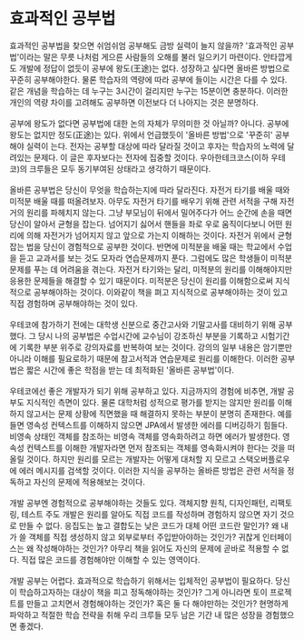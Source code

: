 # 효과적인 공부법
효과적인 공부법을 찾으면 쉬엄쉬엄 공부해도 금방 실력이 늘지 않을까?
'효과적인 공부법'이라는 말은 무릇 나처럼 게으른 사람들의 오해를 불러 일으키기 마련이다.
안타깝게도 개발에 정답이 없듯이 공부에 왕도(王途)는 없다.
성장하고 싶다면 올바른 방법으로 꾸준히 공부해야한다.
물론 학습자의 역량에 따라 공부에 들이는 시간은 다를 수 있다.
같은 개념을 학습하는 데 누구는 3시간이 걸리지만 누구는 15분이면 충분하다.
이러한 개인의 역량 차이를 고려해도 공부하면 이전보다 더 나아지는 것은 분명하다.
<br><br>
공부에 왕도가 없다면 공부법에 대한 논의 자체가 무의미한 것 아닐까?
아니다.
공부에 왕도는 없지만 정도(正途)는 있다.
위에서 언급했듯이 '올바른 방법'으로 '꾸준히' 공부해야 실력이 는다.
전자는 공부할 대상에 따라 달라질 것이고 후자는 학습자의 노력에 달려있는 문제다.
이 글은 후자보다는 전자에 집중할 것이다.
우아한테크코스(이하 우테코)의 크루들은 모두 동기부여된 상태라고 생각하기 때문이다.
<br><br>
올바른 공부법은 당신이 무엇을 학습하는지에 따라 달라진다.
자전거 타기를 배울 때와 미적분 배울 때를 떠올려보자.
아무도 자전거 타기를 배우기 위해 관련 서적을 구해 자전거의 원리를 파헤치지 않는다.
그냥 부모님이 뒤에서 밀어주다가 어느 순간에 손을 때면 당신이 알아서 균형을 잡는다.
넘어지기 싫어서 핸들을 좌로 우로 움직이다보니 어떤 원리에 의해 자전거가 넘어지지 않고 앞으로 가는지 이해하는 것이다.
자전거 위에서 균형잡는 법을 당신이 경험적으로 공부한 것이다.
반면에 미적분을 배울 때는 학교에서 수업을 듣고 교과서를 보는 것도 모자라 연습문제까지 푼다.
그럼에도 많은 학생들이 미적분 문제를 푸는 데 어려움을 겪는다.
자전거 타기와는 달리, 미적분의 원리를 이해해야지만 응용한 문제들을 해결할 수 있기 때문이다.
미적분은 당신이 원리를 이해함으로써 지식적으로 공부해야하는 것이다.
이와같이 책을 펴고 지식적으로 공부해야하는 것이 있고 직접 경험하며 공부해야하는 것이 있다.
<br><br>
우테코에 참가하기 전에는 대학생 신분으로 중간고사와 기말고사를 대비하기 위해 공부했다.
그 당시 나의 공부법은 수업시간에 교수님이 강조하신 부분을 기록하고 시험기간에 기록한 부분 위주로 강의자료를 반복하여 보는 것이다.
강의의 일부 내용은 암기뿐만아니라 이해를 필요로하기 때문에 참고서적과 연습문제로 원리를 이해한다.
이러한 공부법은 짧은 시간에 좋은 학점을 받는 데 최적화된 '올바른 공부법'이다.
<br><br>
우테코에선 좋은 개발자가 되기 위해 공부하고 있다. 
지금까지의 경험에 비추면, 개발 공부도 지식적인 측면이 있다.
물론 대학처럼 성적으로 평가를 받지는 않지만 원리를 이해하지 않고서는 문제 상황에 직면했을 때 해결하지 못하는 부분이 분명히 존재한다.
예를 들면 영속성 컨텍스트를 이해하지 않으면 JPA에서 발생한 에러를 디버깅하기 힘들다.
비영속 상태인 객체를 참조하는 비영속 객체를 영속화하려고 하면 에러가 발생한다. 
영속성 컨텍스트를 이해한 개발자라면 먼저 참조되는 객체를 영속화시켜야 한다는 것을 떠올릴 것이다. 
하지만 원리를 모르는 개발자는 어떻게 대처할 지 모르고 스택오버플로우에 에러 메시지를 검색할 것이다.
이러한 지식을 공부하는 올바른 방법은 관련 서적을 정독하고 자신의 문제에 적용해보는 것이다.
<br><br>
개발 공부엔 경험적으로 공부해야하는 것들도 있다. 
객체지향 원칙, 디자인패턴, 리팩토링, 테스트 주도 개발은 원리를 알아도 직접 코드를 작성하며 경험하지 않으면 자기 것으로 만들 수 없다. 
응집도는 높고 결합도는 낮은 코드가 대체 어떤 코드란 말인가? 
왜 내가 쓸 객체를 직접 생성하지 않고 외부로부터 주입받아야하는 것인가?
귀찮게 인터페이스는 왜 작성해야하는 것인가?
아무리 책을 읽어도 자신의 문제에 곧바로 적용할 수 없다.
직접 많은 코드를 경험해야만 이해할 수 있는 영역이다.
<br><br>
개발 공부는 어렵다. 
효과적으로 학습하기 위해서는 입체적인 공부법이 필요하다. 
당신이 학습하고자하는 대상이 책을 피고 정독해야하는 것인가? 
그게 아니라면 토이 프로젝트를 만들고 고치면서 경험해야하는 것인가? 
혹은 둘 다 해야만하는 것인가?
현명하게 파악하고 적절한 학습 전략을 취해 우리 크루들 모두 남은 기간 내 많은 성장을 경험했으면 좋겠다.